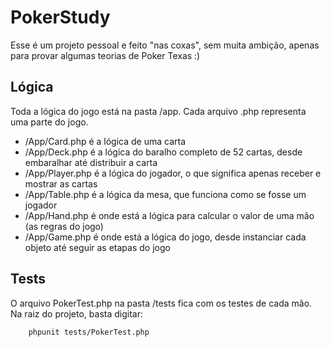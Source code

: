 # PokerStudy

Esse é um projeto pessoal e feito "nas coxas", sem muita ambição, apenas para provar algumas teorias de Poker Texas :)

## Lógica

Toda a lógica do jogo está na pasta /app. Cada arquivo .php representa uma parte do jogo.
 - /App/Card.php é a lógica de uma carta
 - /App/Deck.php é a lógica do baralho completo de 52 cartas, desde embaralhar até distribuir a carta
 - /App/Player.php é a lógica do jogador, o que significa apenas receber e mostrar as cartas
 - /App/Table.php é a lógica da mesa, que funciona como se fosse um jogador
 - /App/Hand.php é onde está a lógica para calcular o valor de uma mão (as regras do jogo)
 - /App/Game.php é onde está a lógica do jogo, desde instanciar cada objeto até seguir as etapas do jogo

## Tests

O arquivo PokerTest.php na pasta /tests fica com os testes de cada mão. Na raiz do projeto, basta digitar:

		phpunit tests/PokerTest.php